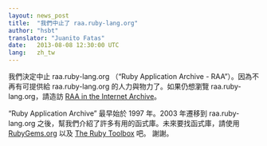 ```yaml
---
layout: news_post
title:  "我們中止了 raa.ruby-lang.org"
author: "hsbt"
translator: "Juanito Fatas"
date:   2013-08-08 12:30:00 UTC
lang:   zh_tw
---
```


我們決定中止 raa.ruby-lang.org （“Ruby Application Archive - RAA”）。因為不再有可提供給 raa.ruby-lang.org 的人力與物力了。如果仍想瀏覽 raa.ruby-lang.org，請造訪 [RAA in the Internet Archive][1]。

“Ruby Application Archive” 最早始於 1997 年。2003 年遷移到 raa.ruby-lang.org 之後，幫我們介紹了許多有用的函式庫。未來要找函式庫，請使用 [RubyGems.org][2] 以及 [The Ruby Toolbox][3] 吧。
謝謝。



[1]: http://web.archive.org/web/*/http://raa.ruby-lang.org/
[2]: https://rubygems.org/
[3]: https://www.ruby-toolbox.com/
